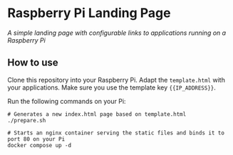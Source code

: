 # Raspberry Pi Landing Page
*A simple landing page with configurable links to applications running on a Raspberry Pi* 

## How to use
Clone this repository into your Raspberry Pi.
Adapt the `template.html` with your applications. Make sure you use the template key `{{IP_ADDRESS}}`.

Run the following commands on your Pi: 

```shell
# Generates a new index.html page based on template.html
./prepare.sh

# Starts an nginx container serving the static files and binds it to port 80 on your Pi
docker compose up -d
```
